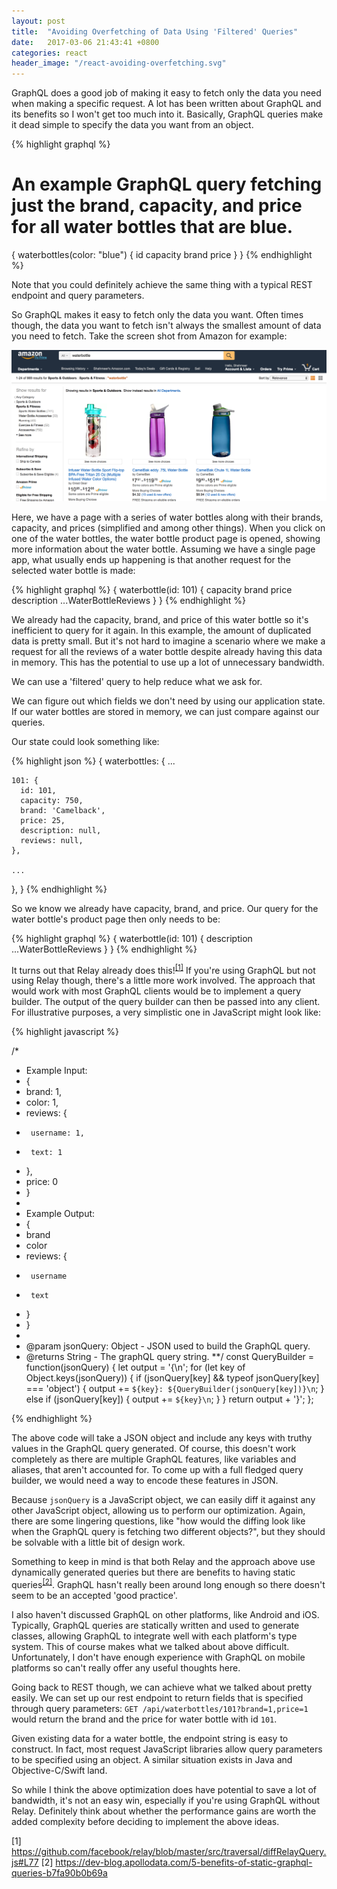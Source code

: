 ```yaml
---
layout: post
title:  "Avoiding Overfetching of Data Using 'Filtered' Queries"
date:   2017-03-06 21:43:41 +0800
categories: react
header_image: "/react-avoiding-overfetching.svg"
---
```

GraphQL does a good job of making it easy to fetch only the data you need when making a specific request. A lot has been written about GraphQL and its benefits so I won't get too much into it. Basically, GraphQL queries make it dead simple to specify the data you want from an object.

{% highlight graphql %}
# An example GraphQL query fetching just the brand, capacity, and price for all water bottles that are blue.
{
  waterbottles(color: "blue") {
    id
    capacity
    brand
    price
  }
}
{% endhighlight %}

Note that you could definitely achieve the same thing with a typical REST endpoint and query parameters.

So GraphQL makes it easy to fetch only the data you want. Often times though, the data you want to fetch isn't always the smallest amount of data you need to fetch. Take the screen shot from Amazon for example:

![Amazon water bottle search](/assets/img/avoid_overfetching_filtered_queries/waterbottle-amazon.png)

Here, we have a page with a series of water bottles along with their brands, capacity, and prices (simplified and among other things). When you click on one of the water bottles, the water bottle product page is opened, showing more information about the water bottle. Assuming we have a single page app, what usually ends up happening is that another request for the selected water bottle is made:

{% highlight graphql %}
{
  waterbottle(id: 101) {
    capacity
    brand
    price
    description
    ...WaterBottleReviews
  }
}
{% endhighlight %}

We already had the capacity, brand, and price of this water bottle so it's inefficient to query for it again. In this example, the amount of duplicated data is pretty small. But it's not hard to imagine a scenario where we make a request for all the reviews of a water bottle despite already having this data in memory. This has the potential to use up a lot of unnecessary bandwidth.

We can use a 'filtered' query to help reduce what we ask for.

<!-- read more -->

We can figure out which fields we don't need by using our application state. If our water bottles are stored in memory, we can just compare against our queries.

Our state could look something like:

{% highlight json %}
{
  waterbottles: {
    ...

    101: {
      id: 101,
      capacity: 750,
      brand: 'Camelback',
      price: 25,
      description: null,
      reviews: null,
    },

    ...
  },
}
{% endhighlight %}

So we know we already have capacity, brand, and price. Our query for the water bottle's product page then only needs to be:

{% highlight graphql %}
{
  waterbottle(id: 101) {
    description
    ...WaterBottleReviews
  }
}
{% endhighlight %}

It turns out that Relay already does this!<sup>[[1]](#citation-1)</sup> If you're using GraphQL but not using Relay though, there's a little more work involved. The approach that would work with most GraphQL clients would be to implement a query builder. The output of the query builder can then be passed into any client. For illustrative purposes, a very simplistic one in JavaScript might look like:

{% highlight javascript %}

/*
 * Example Input:
 * {
 *    brand: 1,
 *    color: 1,
 *    reviews: {
 *      username: 1,
 *      text: 1
 *    },
 *    price: 0
 * }
 *
 * Example Output:
 * {
 *    brand
 *    color
 *    reviews: {
 *      username
 *      text
 *    }
 * }
 *
 * @param jsonQuery: Object - JSON used to build the GraphQL query.
 * @returns String - The graphQL query string.
 **/
const QueryBuilder = function(jsonQuery) {
  let output = '{\n';
  for (let key of Object.keys(jsonQuery)) {
    if (jsonQuery[key] && typeof jsonQuery[key] === 'object') {
      output += `${key}: ${QueryBuilder(jsonQuery[key])}\n`;
    }
    else if (jsonQuery[key]) {
      output += `${key}\n`;
    }
  }
  return output + '}';
};

{% endhighlight %}

The above code will take a JSON object and include any keys with truthy values in the GraphQL query generated. Of course, this doesn't work completely as there are multiple GraphQL features, like variables and aliases, that aren't accounted for. To come up with a full fledged query builder, we would need a way to encode these features in JSON.

Because `jsonQuery` is a JavaScript object, we can easily diff it against any other JavaScript object, allowing us to perform our optimization. Again, there are some lingering questions, like "how would the diffing look like when the GraphQL query is fetching two different objects?", but they should be solvable with a little bit of design work.

Something to keep in mind is that both Relay and the approach above use dynamically generated queries but there are benefits to having static queries<sup>[[2]](#citation-2)</sup>. GraphQL hasn't really been around long enough so there doesn't seem to be an accepted 'good practice'.

I also haven't discussed GraphQL on other platforms, like Android and iOS. Typically, GraphQL queries are statically written and used to generate classes, allowing GraphQL to integrate well with each platform's type system. This of course makes what we talked about above difficult. Unfortunately, I don't have enough experience with GraphQL on mobile platforms so can't really offer any useful thoughts here.

Going back to REST though, we can achieve what we talked about pretty easily. We can set up our rest endpoint to return fields that is specified through query parameters: `GET /api/waterbottles/101?brand=1,price=1` would return the brand and the price for water bottle with id `101`.

Given existing data for a water bottle, the endpoint string is easy to construct. In fact, most request JavaScript libraries allow query parameters to be specified using an object. A similar situation exists in Java and Objective-C/Swift land.

So while I think the above optimization does have potential to save a lot of bandwidth, it's not an easy win, especially if you're using GraphQL without Relay. Definitely think about whether the performance gains are worth the added complexity before deciding to implement the above ideas.

[1] <a name="citation-1" href="https://github.com/facebook/relay/blob/master/src/traversal/diffRelayQuery.js#L77" target="_blank">https://github.com/facebook/relay/blob/master/src/traversal/diffRelayQuery.js#L77</a>
[2] <a name="citation-2" href="https://dev-blog.apollodata.com/5-benefits-of-static-graphql-queries-b7fa90b0b69a" target="_blank">https://dev-blog.apollodata.com/5-benefits-of-static-graphql-queries-b7fa90b0b69a</a>
